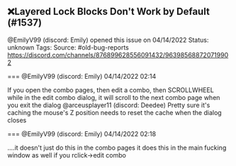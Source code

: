 ## ❌Layered Lock Blocks Don't Work by Default (#1537)
@EmilyV99 (discord: Emily) opened this issue on 04/14/2022
Status: unknown
Tags: 
Source: #old-bug-reports https://discord.com/channels/876899628556091432/963985688720719902


=== @EmilyV99 (discord: Emily) 04/14/2022 02:14

If you open the combo pages, then edit a combo, then SCROLLWHEEL while in the edit combo dialog, it will scroll to the next combo page when you exit the dialog
@arceusplayer11 (discord: Deedee)
Pretty sure it's caching the mouse's Z position
needs to reset the cache when the dialog closes

=== @EmilyV99 (discord: Emily) 04/14/2022 02:18

....it doesn't just do this in the combo pages
it does this in the main fucking window as well
if you rclick->edit combo
